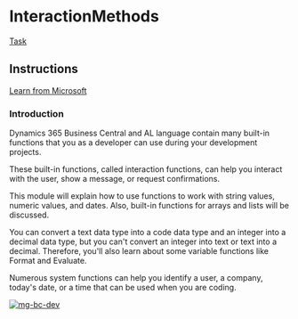 ﻿# InteractionMethods

[Task](https://learn.microsoft.com/en-us/training/modules/al-built-in-functions/2-interaction-functions)

## Instructions
[Learn from Microsoft](https://learn.microsoft.com/en-us/training/modules/al-built-in-functions/2-interaction-functions)

### Introduction

Dynamics 365 Business Central and AL language contain many built-in functions that you as a developer can use during your development projects.

These built-in functions, called interaction functions, can help you interact with the user, show a message, or request confirmations.

This module will explain how to use functions to work with string values, numeric values, and dates. Also, built-in functions for arrays and lists will be discussed.

You can convert a text data type into a code data type and an integer into a decimal data type, but you can't convert an integer into text or text into a decimal. Therefore, you'll also learn about some variable functions like Format and Evaluate.

Numerous system functions can help you identify a user, a company, today's date, or a time that can be used when you are coding.

[![mg-bc-dev](https://github-stats-alpha.vercel.app/api?username=mg-bc-dev "mg-bc-dev")](https://github-stats-alpha.vercel.app/api?username=mg-madhda "mg-bc-dev")
